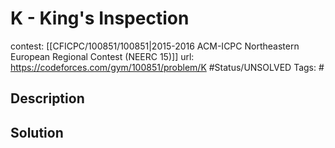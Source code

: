 # K - King's Inspection

contest: [[CFICPC/100851/100851|2015-2016 ACM-ICPC Northeastern European Regional Contest (NEERC 15)]]
url: https://codeforces.com/gym/100851/problem/K
#Status/UNSOLVED
Tags: #

## Description

## Solution

